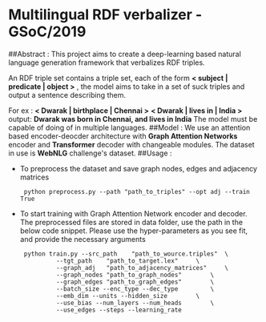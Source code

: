 ﻿# Multilingual RDF verbalizer - GSoC/2019 

##Abstract : 
This project aims to create a deep-learning based natural language generation framework that verbalizes 
RDF triples. 

An RDF triple set contains a triple set, each of the form **< subject | predicate | object >** , the model aims to take in a set of suck triples and output a sentence describing them.


For ex : 
**< Dwarak | birthplace | Chennai >** **< Dwarak | lives in | India >** 
output: 
**Dwarak was born in Chennai, and lives in India**
The model must be capable of doing of in multiple languages. 
##Model : 
We use an attention based encoder-deocder architecture with **Graph Attention Networks** encoder and **Transformer** decoder with changeable modules. 
The dataset in use is **WebNLG** challenge's dataset. 
##Usage : 
 - To preprocess the dataset and save graph nodes, edges and adjacency matrices 
 

        python preprocess.py --path "path_to_triples" --opt adj --train True
 

 - To start training with Graph Attention Network encoder and decoder. The preprocessed files are stored in data folder, use the path in the below code snippet. Please use the hyper-parameters as you see fit, and provide the necessary arguments 
 	
        python train.py --src_path    "path_to_wource.triples" 	\ 
				 --tgt_path    "path_to_target.lex"	 	\
				 --graph_adj   "path_to_adjacency_matrices" 	\
				 --graph_nodes "path_to_graph_nodes"      	\
				 --graph_edges "path_to_graph_edges"	 	\
				 --batch_size --enc_type --dec_type 	 	\
				 --emb_dim --units --hidden_size 	 	\ 
				 --use_bias --num_layers --num_heads 	 	\
				 --use_edges --steps --learning_rate 	 




   
			



  
